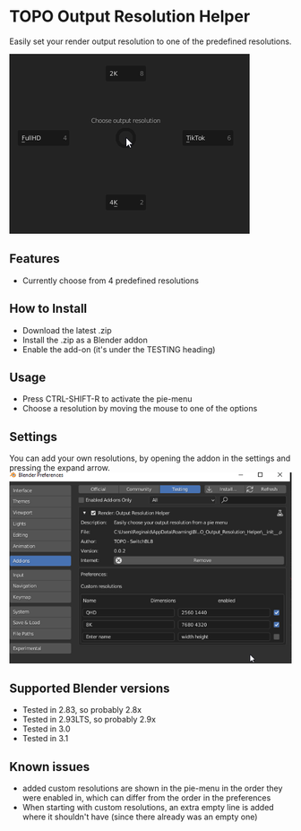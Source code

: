 # TOPO Output Resolution Helper

Easily set your render output resolution to one of the predefined resolutions.

![Pie menu preview](images/ChooseOutputResolution_piemenu.png)

## Features

* Currently choose from 4 predefined resolutions


## How to Install

* Download the latest .zip
* Install the .zip as a Blender addon
* Enable the add-on (it's under the TESTING heading)

## Usage

* Press CTRL-SHIFT-R to activate the pie-menu
* Choose a resolution by moving the mouse to one of the options

## Settings

You can add your own resolutions, by opening the addon in the settings and pressing the expand arrow.
![Preferences](images/Preferences.png)

## Supported Blender versions

* Tested in 2.83, so probably 2.8x
* Tested in 2.93LTS, so probably 2.9x
* Tested in 3.0
* Tested in 3.1

## Known issues

* added custom resolutions are shown in the pie-menu in the order they were enabled in, which can differ from the order in the preferences
* When starting with custom resolutions, an extra empty line is added where it shouldn't have (since there already was an empty one)

